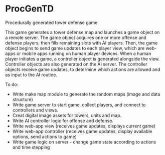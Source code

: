 # ProcGenTD
Procedurally generated tower defense game


This game generates a tower defense map and launches a game object on a remote server.
The game object acquires one or more offense and defense players, then fills remaining slots with AI players.
Then, the game object begins to send game updates to each player view, which are web-apps or mobile apps running on human player devices.
When a human player initiates a game, a controller object is generated alongside the view.
Controller objects are also generated on the AI server.
The controller objects receive game updates, to determine which actions are allowed and as input to the AI routine. 


To do:
* Write make map module to generate the random maps (image and data structure)
* Write game server to start game, collect players, and connect to controllers and views.
* Creat digital image assets for towers, units and map.
* Write AI controller logic for offense and defense.
* Write web-app view (receives game updates, displays current game)
* Write web-app controller (receives game updates, display available options, send actions to game)
* Write game logic on server - change game state according to actions and time stepping

